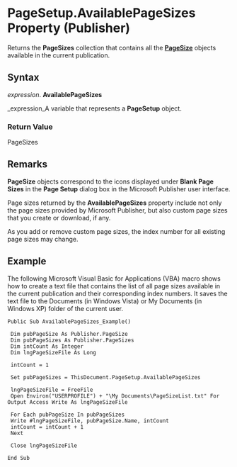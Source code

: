 
# PageSetup.AvailablePageSizes Property (Publisher)

Returns the  **PageSizes** collection that contains all the **[PageSize](80767524-6f0c-0d3f-388a-a38891b2d04a.md)** objects available in the current publication.


## Syntax

 _expression_. **AvailablePageSizes**

 _expression_A variable that represents a  **PageSetup** object.


### Return Value

PageSizes


## Remarks

 **PageSize** objects correspond to the icons displayed under **Blank Page Sizes** in the **Page Setup** dialog box in the Microsoft Publisher user interface.

Page sizes returned by the  **AvailablePageSizes** property include not only the page sizes provided by Microsoft Publisher, but also custom page sizes that you create or download, if any.

As you add or remove custom page sizes, the index number for all existing page sizes may change. 


## Example

The following Microsoft Visual Basic for Applications (VBA) macro shows how to create a text file that contains the list of all page sizes available in the current publication and their corresponding index numbers. It saves the text file to the Documents (in Windows Vista) or My Documents (in Windows XP) folder of the current user.


```
Public Sub AvailablePageSizes_Example() 
 
 Dim pubPageSize As Publisher.PageSize 
 Dim pubPageSizes As Publisher.PageSizes 
 Dim intCount As Integer 
 Dim lngPageSizeFile As Long 
 
 intCount = 1 
 
 Set pubPageSizes = ThisDocument.PageSetup.AvailablePageSizes 
 
 lngPageSizeFile = FreeFile 
 Open Environ("USERPROFILE") + "\My Documents\PageSizeList.txt" For Output Access Write As lngPageSizeFile 
 
 For Each pubPageSize In pubPageSizes 
 Write #lngPageSizeFile, pubPageSize.Name, intCount 
 intCount = intCount + 1 
 Next 
 
 Close lngPageSizeFile 
 
End Sub
```

